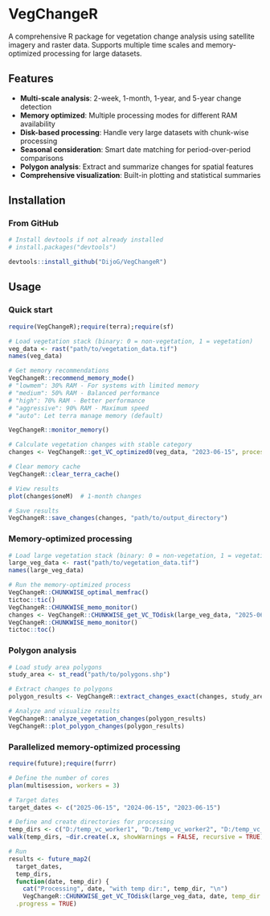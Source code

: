# VegChangeR

A comprehensive R package for vegetation change analysis using satellite imagery and raster data. Supports multiple time scales and memory-optimized processing for large datasets.

## Features

- **Multi-scale analysis**: 2-week, 1-month, 1-year, and 5-year change detection
- **Memory optimized**: Multiple processing modes for different RAM availability
- **Disk-based processing**: Handle very large datasets with chunk-wise processing
- **Seasonal consideration**: Smart date matching for period-over-period comparisons
- **Polygon analysis**: Extract and summarize changes for spatial features
- **Comprehensive visualization**: Built-in plotting and statistical summaries

## Installation

### From GitHub
```r
# Install devtools if not already installed
# install.packages("devtools")

devtools::install_github("DijoG/VegChangeR")
```
## Usage

### Quick start

```r
require(VegChangeR);require(terra);require(sf)

# Load vegetation stack (binary: 0 = non-vegetation, 1 = vegetation)
veg_data <- rast("path/to/vegetation_data.tif")
names(veg_data)

# Get memory recommendations
VegChangeR::recommend_memory_mode()
# "lowmem": 30% RAM - For systems with limited memory
# "medium": 50% RAM - Balanced performance
# "high": 70% RAM - Better performance
# "aggressive": 90% RAM - Maximum speed
# "auto": Let terra manage memory (default)

VegChangeR::monitor_memory()

# Calculate vegetation changes with stable category
changes <- VegChangeR::get_VC_optimized0(veg_data, "2023-06-15", processing_option = "medium")

# Clear memory cache
VegChangeR::clear_terra_cache()

# View results
plot(changes$oneM)  # 1-month changes

# Save results
VegChangeR::save_changes(changes, "path/to/output_directory")
```

### Memory-optimized processing

```r
# Load large vegetation stack (binary: 0 = non-vegetation, 1 = vegetation)
large_veg_data <- rast("path/to/vegetation_data.tif")
names(large_veg_data)

# Run the memory-optimized process 
VegChangeR::CHUNKWISE_optimal_memfrac()
tictoc::tic()
VegChangeR::CHUNKWISE_memo_monitor()
changes <- VegChangeR::CHUNKWISE_get_VC_TOdisk(large_veg_data, "2025-06-15", temp_dir = "D:/temp_processing", auto_optimize = TRUE)
VegChangeR::CHUNKWISE_memo_monitor()
tictoc::toc()
```

### Polygon analysis
```r
# Load study area polygons
study_area <- st_read("path/to/polygons.shp")

# Extract changes to polygons
polygon_results <- VegChangeR::extract_changes_exact(changes, study_area)

# Analyze and visualize results
VegChangeR::analyze_vegetation_changes(polygon_results)
VegChangeR::plot_polygon_changes(polygon_results)
```

### Parallelized memory-optimized processing
```r
require(future);require(furrr)

# Define the number of cores
plan(multisession, workers = 3)

# Target dates
target_dates <- c("2025-06-15", "2024-06-15", "2023-06-15")

# Define and create directories for processing 
temp_dirs <- c("D:/temp_vc_worker1", "D:/temp_vc_worker2", "D:/temp_vc_worker3")
walk(temp_dirs, ~dir.create(.x, showWarnings = FALSE, recursive = TRUE))

# Run
results <- future_map2(
  target_dates, 
  temp_dirs,
  function(date, temp_dir) {
    cat("Processing", date, "with temp dir:", temp_dir, "\n")
    VegChangeR::CHUNKWISE_get_VC_TOdisk(large_veg_data, date, temp_dir = temp_dir, auto_optimize = TRUE)},
  .progress = TRUE)
```



